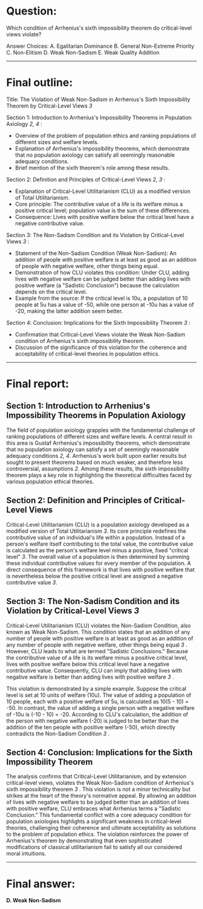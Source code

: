 # Question:
Which condition of Arrhenius's sixth impossibility theorem do critical-level views violate?

Answer Choices:
A. Egalitarian Dominance
B. General Non-Extreme Priority
C. Non-Elitism
D. Weak Non-Sadism
E. Weak Quality Addition

-----------------------------------------------------

# Final outline:

Title: The Violation of Weak Non-Sadism in Arrhenius's Sixth Impossibility Theorem by Critical-Level Views <cite> <id>3</id> </cite>

Section 1: Introduction to Arrhenius's Impossibility Theorems in Population Axiology <cite> <id>2</id>, <id>4</id> </cite>:
- Overview of the problem of population ethics and ranking populations of different sizes and welfare levels.
- Explanation of Arrhenius's impossibility theorems, which demonstrate that no population axiology can satisfy all seemingly reasonable adequacy conditions.
- Brief mention of the sixth theorem's role among these results.

Section 2: Definition and Principles of Critical-Level Views <cite> <id>2</id>, <id>3</id> </cite>:
- Explanation of Critical-Level Utilitarianism (CLU) as a modified version of Total Utilitarianism.
- Core principle: The contributive value of a life is its welfare minus a positive critical level; population value is the sum of these differences.
- Consequence: Lives with positive welfare below the critical level have a negative contributive value.

Section 3: The Non-Sadism Condition and its Violation by Critical-Level Views <cite> <id>3</id> </cite>:
- Statement of the Non-Sadism Condition (Weak Non-Sadism): An addition of people with positive welfare is at least as good as an addition of people with negative welfare, other things being equal.
- Demonstration of how CLU violates this condition: Under CLU, adding lives with negative welfare can be judged better than adding lives with positive welfare (a "Sadistic Conclusion") because the calculation depends on the critical level.
- Example from the source: If the critical level is 10u, a population of 10 people at 5u has a value of -50, while one person at -10u has a value of -20, making the latter addition seem better.

Section 4: Conclusion: Implications for the Sixth Impossibility Theorem <cite> <id>3</id> </cite>:
- Confirmation that Critical-Level Views violate the Weak Non-Sadism condition of Arrhenius's sixth impossibility theorem.
- Discussion of the significance of this violation for the coherence and acceptability of critical-level theories in population ethics.

---------------------------------------------

# Final report:

## Section 1: Introduction to Arrhenius's Impossibility Theorems in Population Axiology

The field of population axiology grapples with the fundamental challenge of ranking populations of different sizes and welfare levels. A central result in this area is Gustaf Arrhenius's impossibility theorems, which demonstrate that no population axiology can satisfy a set of seemingly reasonable adequacy conditions <cite><id>2</id>, <id>4</id></cite>. Arrhenius's work built upon earlier results but sought to present theorems based on much weaker, and therefore less controversial, assumptions <cite><id>2</id></cite>. Among these results, the sixth impossibility theorem plays a key role in highlighting the theoretical difficulties faced by various population ethical theories.

## Section 2: Definition and Principles of Critical-Level Views

Critical-Level Utilitarianism (CLU) is a population axiology developed as a modified version of Total Utilitarianism <cite><id>3</id></cite>. Its core principle redefines the contributive value of an individual's life within a population. Instead of a person's welfare itself contributing to the total value, the contributive value is calculated as the person's welfare level minus a positive, fixed "critical level" <cite><id>3</id></cite>. The overall value of a population is then determined by summing these individual contributive values for every member of the population. A direct consequence of this framework is that lives with positive welfare that is nevertheless below the positive critical level are assigned a negative contributive value <cite><id>3</id></cite>.

## Section 3: The Non-Sadism Condition and its Violation by Critical-Level Views <cite> <id>3</id> </cite>

Critical-Level Utilitarianism (CLU) violates the Non-Sadism Condition, also known as Weak Non-Sadism. This condition states that an addition of any number of people with positive welfare is at least as good as an addition of any number of people with negative welfare, other things being equal <cite> <id>3</id> </cite>. However, CLU leads to what are termed "Sadistic Conclusions." Because the contributive value of a life is its welfare minus a positive critical level, lives with positive welfare below this critical level have a negative contributive value. Consequently, CLU can imply that adding lives with negative welfare is better than adding lives with positive welfare <cite> <id>3</id> </cite>.

This violation is demonstrated by a simple example. Suppose the critical level is set at 10 units of welfare (10u). The value of adding a population of 10 people, each with a positive welfare of 5u, is calculated as 10(5 - 10) = -50. In contrast, the value of adding a single person with a negative welfare of -10u is (-10 - 10) = -20. According to CLU's calculation, the addition of the person with negative welfare (-20) is judged to be better than the addition of the ten people with positive welfare (-50), which directly contradicts the Non-Sadism Condition <cite> <id>3</id> </cite>.

## Section 4: Conclusion: Implications for the Sixth Impossibility Theorem

The analysis confirms that Critical-Level Utilitarianism, and by extension critical-level views, violates the Weak Non-Sadism condition of Arrhenius's sixth impossibility theorem <cite> <id>3</id> </cite>. This violation is not a minor technicality but strikes at the heart of the theory's normative appeal. By allowing an addition of lives with negative welfare to be judged better than an addition of lives with positive welfare, CLU embraces what Arrhenius terms a "Sadistic Conclusion." This fundamental conflict with a core adequacy condition for population axiologies highlights a significant weakness in critical-level theories, challenging their coherence and ultimate acceptability as solutions to the problem of population ethics. The violation reinforces the power of Arrhenius's theorem by demonstrating that even sophisticated modifications of classical utilitarianism fail to satisfy all our considered moral intuitions.

------------------------------------------------

# Final answer:

**D. Weak Non-Sadism**